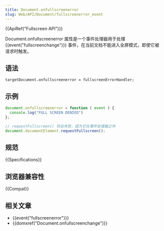 ```yaml
---
title: Document.onfullscreenerror
slug: Web/API/Document/fullscreenerror_event
---
```


{{ApiRef("Fullscreen API")}}

Document.onfullscreenerror 属性是一个事件处理器用于处理 {{event("fullscreenchange")}} 事件，在当前文档不能进入全屏模式，即使它被请求时触发。

## 语法

```plain
targetDocument.onfullscreenerror = fullscreenErrorHandler;
```

## 示例

```js
document.onfullscreenerror = function ( event ) {
  console.log("FULL SCREEN DENIED")
};

// requestFullscreen() 将会失败，因为它在事件处理器之外
document.documentElement.requestFullscreen();
```

## 规范

{{Specifications}}

## 浏览器兼容性

{{Compat}}

## 相关文章

- {{event("fullscreenerror")}}
- {{domxref("Document.onfullscreenchange")}}
